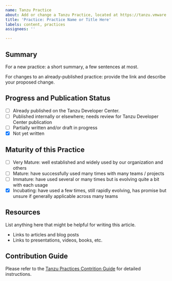 ```yaml
---
name: Tanzu Practice
about: Add or change a Tanzu Practice, located at https://tanzu.vmware.com/developer/practices/
title: 'Practice: Practice Name or Title Here'
labels: content, practices
assignees: ''

---
```


## Summary
For a new practice: a short summary, a few sentences at most.

For changes to an already-published practice: provide the link and describe your proposed change.

## Progress and Publication Status
- [ ] Already published on the Tanzu Developer Center.
- [ ] Published internally or elsewhere; needs review for Tanzu Developer Center publication
- [ ] Partially written and/or draft in progress
- [x] Not yet written

## Maturity of this Practice
- [ ] Very Mature: well established and widely used by our organization and others
- [ ] Mature: have successfully used many times with many teams / projects
- [ ] Immature: have used several or many times but is evolving quite a bit with each usage
- [x] Incubating: have used a few times, still rapidly evolving, has promise but unsure if generally applicable across many teams

## Resources
List anything here that might be helpful for writing this article.

- Links to articles and blog posts
- Links to presentations, videos, books, etc.

## Contribution Guide
Please refer to the [Tanzu Practices Contrition Guide](https://github.com/joemoore/tanzu-dev-portal/wiki/Tanzu-Labs-Practices-Contribution-Guide) for detailed instructions.
